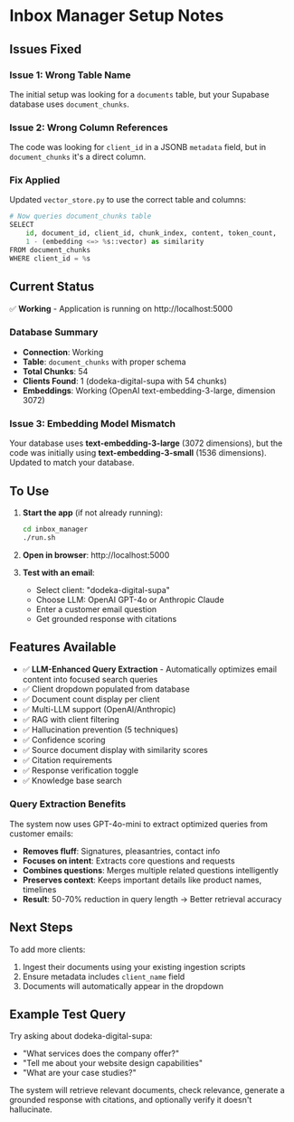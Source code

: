 # Inbox Manager Setup Notes

## Issues Fixed

### Issue 1: Wrong Table Name
The initial setup was looking for a `documents` table, but your Supabase database uses `document_chunks`.

### Issue 2: Wrong Column References
The code was looking for `client_id` in a JSONB `metadata` field, but in `document_chunks` it's a direct column.

### Fix Applied

Updated `vector_store.py` to use the correct table and columns:

```python
# Now queries document_chunks table
SELECT 
    id, document_id, client_id, chunk_index, content, token_count,
    1 - (embedding <=> %s::vector) as similarity
FROM document_chunks
WHERE client_id = %s
```

## Current Status

✅ **Working** - Application is running on http://localhost:5000

### Database Summary
- **Connection**: Working
- **Table**: `document_chunks` with proper schema
- **Total Chunks**: 54
- **Clients Found**: 1 (dodeka-digital-supa with 54 chunks)
- **Embeddings**: Working (OpenAI text-embedding-3-large, dimension 3072)

### Issue 3: Embedding Model Mismatch
Your database uses **text-embedding-3-large** (3072 dimensions), but the code was initially using **text-embedding-3-small** (1536 dimensions). Updated to match your database.

## To Use

1. **Start the app** (if not already running):
   ```bash
   cd inbox_manager
   ./run.sh
   ```

2. **Open in browser**: http://localhost:5000

3. **Test with an email**:
   - Select client: "dodeka-digital-supa"
   - Choose LLM: OpenAI GPT-4o or Anthropic Claude
   - Enter a customer email question
   - Get grounded response with citations

## Features Available

- ✅ **LLM-Enhanced Query Extraction** - Automatically optimizes email content into focused search queries
- ✅ Client dropdown populated from database
- ✅ Document count display per client
- ✅ Multi-LLM support (OpenAI/Anthropic)
- ✅ RAG with client filtering
- ✅ Hallucination prevention (5 techniques)
- ✅ Confidence scoring
- ✅ Source document display with similarity scores
- ✅ Citation requirements
- ✅ Response verification toggle
- ✅ Knowledge base search

### Query Extraction Benefits

The system now uses GPT-4o-mini to extract optimized queries from customer emails:
- **Removes fluff**: Signatures, pleasantries, contact info
- **Focuses on intent**: Extracts core questions and requests
- **Combines questions**: Merges multiple related questions intelligently
- **Preserves context**: Keeps important details like product names, timelines
- **Result**: 50-70% reduction in query length → Better retrieval accuracy

## Next Steps

To add more clients:
1. Ingest their documents using your existing ingestion scripts
2. Ensure metadata includes `client_name` field
3. Documents will automatically appear in the dropdown

## Example Test Query

Try asking about dodeka-digital-supa:
- "What services does the company offer?"
- "Tell me about your website design capabilities"
- "What are your case studies?"

The system will retrieve relevant documents, check relevance, generate a grounded response with citations, and optionally verify it doesn't hallucinate.

